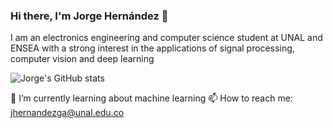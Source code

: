 ### Hi there, I'm Jorge Hernández 👋

I am an electronics engineering and computer science student at UNAL and ENSEA with a strong interest in the applications of signal processing, computer vision and deep learning

![Jorge's GitHub stats](https://github-readme-stats.vercel.app/api?username=jhernandezga&show_icons=true&theme=dark)


🌱 I’m currently learning about machine learning
📫 How to reach me: jhernandezga@unal.edu.co



<!--
**jhernandezga/jhernandezga** is a ✨ _special_ ✨ repository because its `README.md` (this file) appears on your GitHub profile.

Here are some ideas to get you started:

- 🔭 I’m currently working on ...
- 🌱 I’m currently learning ...
- 👯 I’m looking to collaborate on ...
- 🤔 I’m looking for help with ...
- 💬 Ask me about ...
- 📫 How to reach me: ...
- 😄 Pronouns: ...
- ⚡ Fun fact: ...
-->
